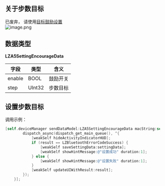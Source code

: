 <a name="D2WIh"></a>
## 关于步数目标
已废弃， 请使用[目标鼓励设置](/dev-ios/bluetooth/reference/settings/target)<br />![image.png](https://cdn.nlark.com/yuque/0/2021/png/265997/1616720559847-d5e71e22-6d38-4bf8-aae5-df7a989f3260.png#align=left&display=inline&height=157&margin=%5Bobject%20Object%5D&name=image.png&originHeight=157&originWidth=846&size=9459&status=done&style=none&width=846)
<a name="sHBhk"></a>
## 数据类型
**LZA5SettingEncourageData**

| 字段 | 类型 | 含义 |
| --- | --- | --- |
| enable | BOOL | 鼓励开关 |
| step | UInt32 | 步数目标 |


<a name="NCJAa"></a>
## 设置步数目标

调用示例：
```objectivec
[self.deviceManager sendDataModel:LZA5SettingEncourageData macString:self.device.mac completion:^(LZBluetoothErrorCode result, id resp) {
        dispatch_async(dispatch_get_main_queue(), ^{
            [weakSelf hideActivityIndicatorHUD];
            if (result == LZBluetoothErrorCodeSuccess) {
                [weakSelf saveSettingData:settingData];
                [weakSelf showHintMessage:@"设置成功" duration:1];
            } else {
                [weakSelf showHintMessage:@"设置失败" duration:1];
            }
            [weakSelf updateUIWithResult:result];
        });
    }];
```

<br />

